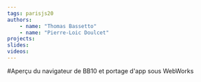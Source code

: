 ```yaml
---
tags: parisjs20
authors:
    - name: "Thomas Bassetto"
    - name: "Pierre-Loic Doulcet"
projects:
slides:
videos:
---
```

#Aperçu du navigateur de BB10 et portage d'app sous WebWorks
